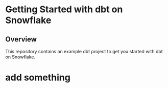 # Getting Started with dbt on Snowflake

## Overview

This repository contains an example dbt project to get you started with dbt on Snowflake. 


# add something